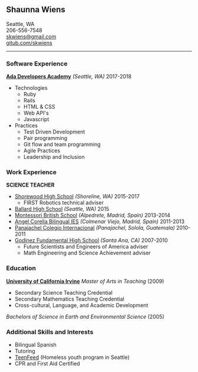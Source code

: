 ## **Shaunna Wiens**
Seattle, WA  
206-556-7548  
skwiens@gmail.com  
[gitub.com/skwiens](https://github.com/skwiens) 

---

### **Software Experience**  
[**Ada Developers Academy**](https://adadevelopersacademy.org/) *(Seattle, WA)* 2017-2018
+ Technologies
  - Ruby
  - Rails
  - HTML & CSS
  - Web API's
  - Javascript
+ Practices
  - Test Driven Development
  - Pair programming
  - Git flow and team programming
  - Agile Practices
  - Leadership and Inclusion

### **Work Experience**  
**SCIENCE TEACHER**
+ [Shorewood High School](http://www.shorelineschools.org/shorewood) *(Shoreline, WA)* 2015-2017
  - FIRST Robotics technical adviser
+ [Ballard High School](http://ballardhs.seattleschools.org/) *(Seattle, WA)* 2015
+ [Montessori British School](http://www.montessorischool.es/en/) *(Alpedrete, Madrid, Spain)* 2013-2014  
+ [Angel Corella Bilingual IES](https://www.iesangelcorella.es/) *(Colmenar Viejo, Madrid, Spain)* 2011-2013
+ [Panajachel Colegio Internacional](http://www.panajachelcolegio.org/) *(Panajachel, Solola, Guatemala)* 2010-2011
+ [Godinez Fundamental High School](http://www.sausd.us/godinez) *(Santa Ana, CA)* 2007-2010
  - Future Scientists and Engineers of America adviser
  - Math Engineering and Science Achievement adviser

### **Education**
[**University of California Irvine**](https://uci.edu/) 
*Master of Arts in Teaching* (2009)
+ Secondary Science Teaching Credential
+ Secondary Mathematics Teaching Credential
+ Cross-cultural, Language, and Academic Development

*Bachelors of Science in Earth and Environmental Science*  (2005)

### Additional Skills and Interests
+ Bilingual Spanish
+ Tutoring
+ [TeenFeed](http://www.teenfeed.org/) (Homeless youth program in Seattle)
+ CPR and First Aid Certified

